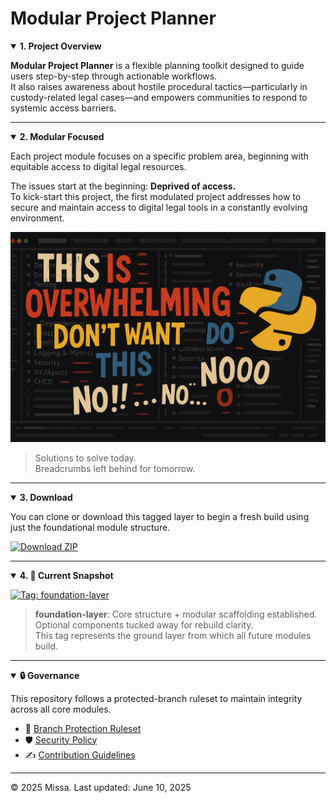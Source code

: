 # Modular Project Planner

<details open>
<summary><strong>1. Project Overview</strong></summary>

**Modular Project Planner** is a flexible planning toolkit designed to guide users step-by-step through actionable workflows.  
It also raises awareness about hostile procedural tactics—particularly in custody-related legal cases—and empowers communities to respond to systemic access barriers.

</details>

---

<details open>
<summary><strong>2. Modular Focused</strong></summary>

Each project module focuses on a specific problem area, beginning with equitable access to digital legal resources.

The issues start at the beginning: **Deprived of access.**  
To kick-start this project, the first modulated project addresses how to secure and maintain access to digital legal tools in a constantly evolving environment.

<img src="assets/images/README-cover.png" alt="Project Cover Image">

> Solutions to solve today.  
> Breadcrumbs left behind for tomorrow.

</details>

---

<details open>
<summary><strong>3. Download</strong></summary>

You can clone or download this tagged layer to begin a fresh build using just the foundational module structure.

[![Download ZIP](https://img.shields.io/badge/Download-ZIP-blue?style=for-the-badge&logo=github)](https://github.com/thinkSavag/modular-project-planner/archive/refs/heads/main.zip)

</details>

---

<details open>
<summary><strong>4. 📌 Current Snapshot</strong></summary>

[![Tag: foundation-layer](https://img.shields.io/badge/tag-foundation--layer-blue?style=flat-square)](src/app.md)

> **foundation-layer**: Core structure + modular scaffolding established.  
> Optional components tucked away for rebuild clarity.  
> This tag represents the ground layer from which all future modules build.

</details>

---

<details open>
<summary><strong>🔒 Governance</strong></summary>

This repository follows a protected-branch ruleset to maintain integrity across all core modules.  
- 🔐 [Branch Protection Ruleset](.github/rulesets/branch-protection-ruleset.json)
- 🛡️ [Security Policy](.github/rulesets/SECURITY.md)  
- ✍️ [Contribution Guidelines](CONTRIBUTING.md)

</details>

---

© 2025 Missa.
Last updated: June 10, 2025